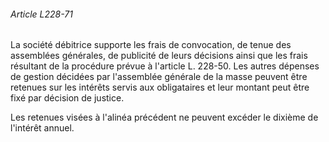 ###### Article L228-71

La société débitrice supporte les frais de convocation, de tenue des assemblées générales, de publicité de leurs décisions ainsi que les frais résultant de la procédure prévue à l'article L. 228-50. Les autres dépenses de gestion décidées par l'assemblée générale de la masse peuvent être retenues sur les intérêts servis aux obligataires et leur montant peut être fixé par décision de justice.

Les retenues visées à l'alinéa précédent ne peuvent excéder le dixième de l'intérêt annuel.


